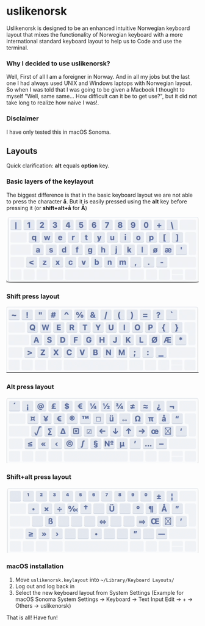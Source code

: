 # uslikenorsk

Uslikenorsk is designed to be an enhanced intuitive Norwegian keyboard layout that mixes the functionality of Norwegian keyboard with a more international standard
keyboard layout to help us to Code and use the terminal.

### Why I decided to use uslikenorsk?

Well, First of all I am a foreigner in Norway. And in all my jobs but the last one I had always used UNIX and Windows laptops with Norwegian layout.
So when I was told that I was going to be given a Macbook I thought to myself "Well, same same... How difficult can it be to get use?", but it did not take long to realize how naive I was!.

### Disclaimer

I have only tested this in macOS Sonoma.

## Layouts

Quick clarification: **alt** equals **option** key.

### Basic layers of the keylayout

The biggest difference is that in the basic keyboard layout we are not able to press the character **å**. But it is easily pressed using the **alt** key before pressing it (or **shift+alt+å** for **Å**)

![Image of basic layout](https://raw.githubusercontent.com/xepyon/uslikenorsk/master/images/uslikenorskBasicLayout.png)

### Shift press layout

![Image of basic layout](https://raw.githubusercontent.com/xepyon/uslikenorsk/master/images/uslikenorskShiftLayout.png)

### Alt press layout

![Image of basic layout](https://raw.githubusercontent.com/xepyon/uslikenorsk/master/images/uslikenorskAltLayout.png)

### Shift+alt press layout

![Image of basic layout](https://raw.githubusercontent.com/xepyon/uslikenorsk/master/images/uslikenorskShiftAltLayout.png)

### macOS installation

1. Move `uslikenorsk.keylayout` into `~/Library/Keyboard Layouts/`
2. Log out and log back in
3. Select the new keyboard layout from System Settings (Example for macOS Sonoma System Settings -> Keyboard -> Text Input Edit -> + -> Others -> uslikenorsk)

That is all! Have fun!
